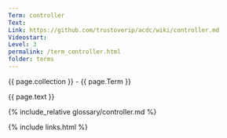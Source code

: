 ```yaml
---
Term: controller
Text: 
Link: https://github.com/trustoverip/acdc/wiki/controller.md
Videostart: 
Level: 3
permalink: /term_controller.html
folder: terms
---
```


{{ page.collection }} - {{ page.Term }}

   {{ page.text }}

{% include_relative glossary/controller.md %}

 {% include links.html %} 
